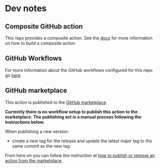 # Dev notes

## Composite GitHub action

This repo provides a composite action. See the [docs](https://docs.github.com/en/actions/creating-actions/creating-a-composite-action) for more information on how to build a composite action.

## GitHub Workflows

For more information about the GitHub workflows configured for this repo go [here](/docs/dev-notes/workflows/README.md).

## GitHub marketplace

This action is published to the [GitHub marketplace](https://github.com/marketplace/actions/nuget-push).

**Currently there is no workflow setup to publish this action to the marketplace. The publishing act is a manual process following the instructions below.**

When publishing a new version:

- create a new tag for the release and update the latest major tag to the same commit as the new tag.

From here on you can follow the instruction at [how to publish or remove an action from the marketplace](https://docs.github.com/en/actions/creating-actions/publishing-actions-in-github-marketplace).

